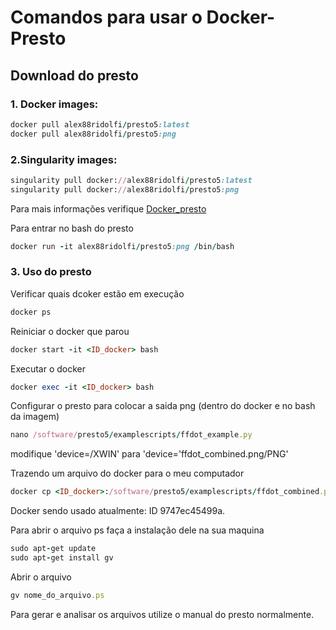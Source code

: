 # Comandos para usar o Docker-Presto

## Download do presto 

### 1. Docker images:
```Ruby
docker pull alex88ridolfi/presto5:latest
docker pull alex88ridolfi/presto5:png
```
### 2.Singularity images:
```Ruby
singularity pull docker://alex88ridolfi/presto5:latest
singularity pull docker://alex88ridolfi/presto5:png
```
Para mais informações verifique [Docker_presto](https://github.com/scottransom/presto/blob/master/INSTALL.md)

Para entrar no bash do presto 

```Ruby
docker run -it alex88ridolfi/presto5:png /bin/bash
```

### 3. Uso do presto

Verificar quais dcoker estão em execução 
```Ruby
docker ps
```
Reiniciar o docker que parou 
```Ruby
docker start -it <ID_docker> bash
```
Executar o docker 
```Ruby
docker exec -it <ID_docker> bash
```
Configurar o presto para colocar a saida png  (dentro do docker e no bash da imagem)
```Ruby
nano /software/presto5/examplescripts/ffdot_example.py
 ```
modifique 'device=/XWIN' para 'device='ffdot_combined.png/PNG'

Trazendo um arquivo do docker para o meu computador 
```Ruby
docker cp <ID_docker>:/software/presto5/examplescripts/ffdot_combined.png /home/rafaely 
```
Docker sendo usado atualmente: ID 9747ec45499a.


Para abrir o arquivo ps faça a instalação dele na sua maquina 
```Ruby
sudo apt-get update
sudo apt-get install gv
```
Abrir o arquivo
```Ruby
gv nome_do_arquivo.ps
```
Para gerar e analisar os arquivos utilize o manual do presto normalmente.
